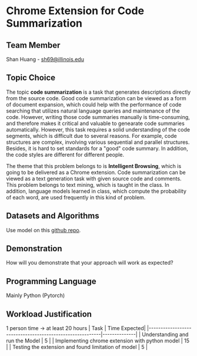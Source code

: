 # Chrome Extension for Code Summarization
## Team Member
Shan Huang - sh69@illinois.edu

## Topic Choice
The topic **code summarization** is a task that generates descriptions directly from the source code. Good code summarization can be viewed as a form of document expansion, which could help with the performance of code searching that utilizes natural language queries and maintenance of the code. However, writing those code summaries manually is time-consuming, and therefore makes it critical and valuable to genearate code summaries automatically. However, this task requires a solid understanding of the code segments, which is difficult due to several reasons. For example, code structures are complex, involving various sequential and parallel structures. Besides, it is hard to set standards for a "good" code summary. In addition, the code styles are different for different people. 

The theme that this problem belongs to is **Intelligent Browsing**, which is going to be delivered as a Chrome extension. Code summarization can be viewed as a text generation task with given source code and comments. This problem belongs to text mining, which is taught in the class. In addition, language models learned in class, which compute the probability of each word, are used frequently in this kind of problem.

## Datasets and Algorithms
Use model on this [github repo](https://github.com/wasiahmad/NeuralCodeSum).

## Demonstration
How will you demonstrate that your approach will work as expected? 

## Programming Language
Mainly Python (Pytorch)

## Workload Justification 
1 person time -> at least 20 hours
| Task                                                     | Time Expected|
|----------------------------------------------------------|--------------|
| Understanding and run the Model                          | 5            |
| Implementing chrome extension with python model          | 15           |
| Testing the extension and found limitation of model      | 5            |
